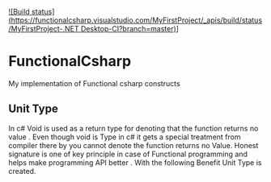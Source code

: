 [![Build status](https://functionalcsharp.visualstudio.com/MyFirstProject/_apis/build/status/MyFirstProject-.NET Desktop-CI?branch=master)](https://functionalcsharp.visualstudio.com/MyFirstProject/_build/latest?definitionId=8e82a28c-3a30-44a0-93b5-1aecf127aa1a&branch=master)]
# FunctionalCsharp
My implementation of Functional csharp constructs

## Unit Type
In c# Void is used as a return type for denoting that the function returns no value . Even though void is Type in c# it gets a special
treatment from compiler there by you cannot denote the function returns no Value. Honest signature is one of key principle in case
of Functional programming and helps make programming API better . With the following Benefit Unit Type is created.

